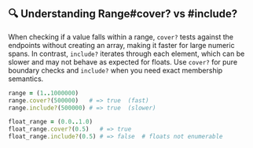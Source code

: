 ## 🔍 Understanding Range#cover? vs #include?

When checking if a value falls within a range, `cover?` tests against the endpoints without creating an array, making it faster for large numeric spans. In contrast, `include?` iterates through each element, which can be slower and may not behave as expected for floats. Use `cover?` for pure boundary checks and `include?` when you need exact membership semantics.

```ruby
range = (1..1000000)
range.cover?(500000)   # => true  (fast)
range.include?(500000) # => true  (slower)

float_range = (0.0..1.0)
float_range.cover?(0.5)   # => true
float_range.include?(0.5) # => false  # floats not enumerable
```